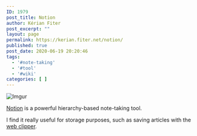 ```yaml
---
ID: 1979
post_title: Notion
author: Kérian Fiter
post_excerpt: ""
layout: page
permalink: https://kerian.fiter.net/notion/
published: true
post_date: 2020-06-19 20:20:46
tags:
  - '#note-taking'
  - '#tool'
  - '#wiki'
categories: [ ]
---
```

![Imgur][1]

[Notion][2] is a powerful hierarchy-based note-taking tool.

I find it really useful for storage purposes, such as saving articles with the [web clipper][3].

 [1]: https://i.imgur.com/q06Im2b.png
 [2]: https://notion.so
 [3]: https://www.notion.so/web-clipper